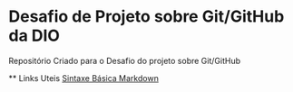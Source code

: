 # Desafio de Projeto sobre Git/GitHub da DIO
Repositório Criado para o Desafio do projeto sobre Git/GitHub

** Links Uteis
[Sintaxe Básica Markdown](https://markdownguide.org/basic-syntax/)
